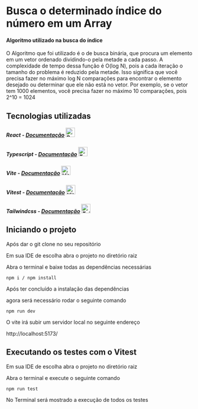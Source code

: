 # Busca o determinado índice do número em um Array

#### Algoritmo utilizado na busca do índice

O Algoritmo que foi utilizado é o de busca binária, que procura um elemento em um vetor ordenado
dividindo-o pela metade a cada passo. A complexidade de tempo dessa função é O(log N),
pois a cada iteração o tamanho do problema é reduzido pela metade.
Isso significa que você precisa fazer no máximo log N comparações para encontrar o elemento desejado ou determinar que ele não está no vetor.
Por exemplo, se o vetor tem 1000 elementos, você precisa fazer no máximo 10 comparações, pois 2^10 = 1024

## Tecnologias utilizadas

##### React - [Documentação](https://react.dev/learn) <img src="https://cdn.iconscout.com/icon/free/png-256/free-react-1-282599.png" alt="React" width="25"/>

##### Typescript - [Documentação](https://www.typescriptlang.org/docs/) <img src="https://upload.wikimedia.org/wikipedia/commons/thumb/4/4c/Typescript_logo_2020.svg/2048px-Typescript_logo_2020.svg.png" alt="Typescript" width="25"/>

##### Vite - [Documentação](https://vitejs.dev/guide/) <img src="https://pt.vitejs.dev/logo.svg" alt="Vite" width="25"/>

##### Vitest - [Documentação](https://vitest.dev/guide/) <img src="https://user-images.githubusercontent.com/11247099/145112184-a9ff6727-661c-439d-9ada-963124a281f7.png" alt="Vitest" width="25"/>

##### Tailwindcss - [Documentação](https://v2.tailwindcss.com/docs) <img src="https://user-images.githubusercontent.com/98990/89711240-4172a200-d989-11ea-8d51-4aaf922fa407.png" alt="Tailwindcss" width="25"/>

## Iniciando o projeto

Após dar o git clone no seu repositório

Em sua IDE de escolha abra o projeto no diretório raiz

Abra o terminal e baixe todas as dependências necessárias

```
npm i / npm install
```

Após ter concluído a instalação das dependências

agora será necessário rodar o seguinte comando

```
npm run dev
```

O vite irá subir um servidor local no seguinte endereço

http://localhost:5173/

## Executando os testes com o Vitest

Em sua IDE de escolha abra o projeto no diretório raiz

Abra o terminal e execute o seguinte comando

```
npm run test
```

No Terminal será mostrado a execução de todos os testes
